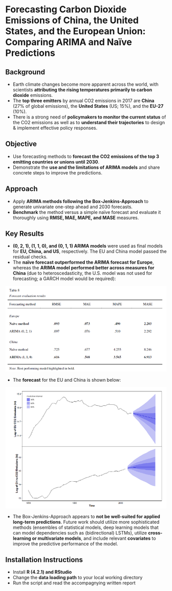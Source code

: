 # Forecasting Carbon Dioxide Emissions of China, the United States, and the European Union: Comparing ARIMA and Naïve Predictions

## Background
* Earth climate changes become more apparent across the world, with scientists **attributing the rising temperatures primarily to carbon dioxide** emissions.
* The **top three emitters** by annual CO2 emissions in 2017 are **China** (27% of global emissions), the **United States** (US; 15%), and the **EU-27** (10%). 
* There is a strong need of **policymakers to monitor the current status** of the CO2 emissions as well as to **understand their trajectories** to design & implement effective policy responses.

## Objective
* Use forecasting methods to **forecast the CO2 emissions of the top 3 emitting countries or unions until 2030**.
* Demonstrate the **use and the limitations of ARIMA models** and share concrete steps to improve the predictions.

## Approach
* Apply **ARIMA methods following the Box-Jenkins-Approach** to generate univariate one-step ahead and 2030 forecasts. 
* **Benchmark** the method versus a simple naïve forecast and evaluate it thoroughly using **RMSE, MAE, MAPE, and MASE** measures.

## Key Results
* **(0, 2, 1), (1, 1, 0), and (0, 1, 1) ARIMA models** were used as final models for **EU, China, and US**, respectively. The EU and China model passed the residual checks. 
* The **naïve forecast outperformed the ARIMA forecast for Europe**, whereas the **ARIMA model performed better across measures for China**  (due to heteroscedasticity, the U.S. model was not used for forecasting; a GARCH model would be required):

![Performance Results of ARIMA and naïve forecast](03_Images/performance_scores_arima.png)

* The **forecast** for the EU and China is shown below:

![Forecast Fan Plot](03_Images/Forecast_Fan_Plot.png)
* The Box-Jenkins-Approach appears to **not be well-suited for applied long-term predictions**. Future work should utilize more sophisticated methods (ensembles of statistical models, deep learning models that can model dependencies such as (bidirectional) LSTMs), utilize **cross-learning or multivariate models**, and include relevant **covariates** to improve the predictive performance of the model.

## Installation Instructions
* Install **R (4.2.1) and RStudio**
* Change the **data loading path** to your local working directory
* Run the script and read the accompagnying written report
